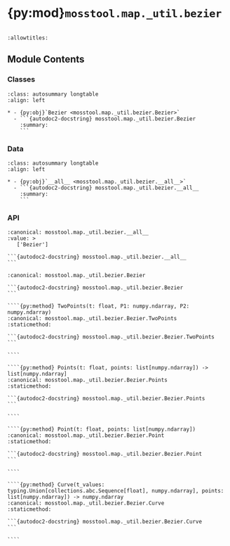 # {py:mod}`mosstool.map._util.bezier`

```{py:module} mosstool.map._util.bezier
```

```{autodoc2-docstring} mosstool.map._util.bezier
:allowtitles:
```

## Module Contents

### Classes

````{list-table}
:class: autosummary longtable
:align: left

* - {py:obj}`Bezier <mosstool.map._util.bezier.Bezier>`
  - ```{autodoc2-docstring} mosstool.map._util.bezier.Bezier
    :summary:
    ```
````

### Data

````{list-table}
:class: autosummary longtable
:align: left

* - {py:obj}`__all__ <mosstool.map._util.bezier.__all__>`
  - ```{autodoc2-docstring} mosstool.map._util.bezier.__all__
    :summary:
    ```
````

### API

````{py:data} __all__
:canonical: mosstool.map._util.bezier.__all__
:value: >
   ['Bezier']

```{autodoc2-docstring} mosstool.map._util.bezier.__all__
```

````

`````{py:class} Bezier
:canonical: mosstool.map._util.bezier.Bezier

```{autodoc2-docstring} mosstool.map._util.bezier.Bezier
```

````{py:method} TwoPoints(t: float, P1: numpy.ndarray, P2: numpy.ndarray)
:canonical: mosstool.map._util.bezier.Bezier.TwoPoints
:staticmethod:

```{autodoc2-docstring} mosstool.map._util.bezier.Bezier.TwoPoints
```

````

````{py:method} Points(t: float, points: list[numpy.ndarray]) -> list[numpy.ndarray]
:canonical: mosstool.map._util.bezier.Bezier.Points
:staticmethod:

```{autodoc2-docstring} mosstool.map._util.bezier.Bezier.Points
```

````

````{py:method} Point(t: float, points: list[numpy.ndarray])
:canonical: mosstool.map._util.bezier.Bezier.Point
:staticmethod:

```{autodoc2-docstring} mosstool.map._util.bezier.Bezier.Point
```

````

````{py:method} Curve(t_values: typing.Union[collections.abc.Sequence[float], numpy.ndarray], points: list[numpy.ndarray]) -> numpy.ndarray
:canonical: mosstool.map._util.bezier.Bezier.Curve
:staticmethod:

```{autodoc2-docstring} mosstool.map._util.bezier.Bezier.Curve
```

````

`````

